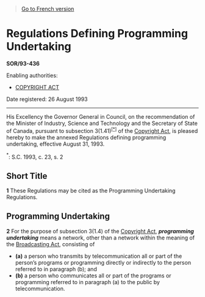 > [Go to French version](/fr/Règlements/Décrets,%20ordonnances%20et%20règlements%20statutaires/93/436.md)

# Regulations Defining Programming Undertaking

**SOR/93-436**

Enabling authorities: 
- [COPYRIGHT ACT](/en/Acts/Revised%20Statutes%20of%20Canada/C/C-42.md)

Date registered: 26 August 1993

----------

His Excellency the Governor General in Council, on the recommendation of the Minister of Industry, Science and Technology and the Secretary of State of Canada, pursuant to subsection 3(1.41)<sup><a href='#fn_SOR-93-436_e_hq_6262'>[*]</a></sup> of the [Copyright Act](/en/Acts/Revised%20Statutes%20of%20Canada/C/C-42.md), is pleased hereby to make the annexed Regulations defining programming undertaking, effective August 31, 1993.

<a name='fn_SOR-93-436_e_hq_6262'><sup>*</sup></a>: S.C. 1993, c. 23, s. 2<br />




## Short Title


**1** These Regulations may be cited as the Programming Undertaking Regulations.




## Programming Undertaking


**2** For the purpose of subsection 3(1.4) of the [Copyright Act](/en/Acts/Revised%20Statutes%20of%20Canada/C/C-42.md), ***programming undertaking*** means a network, other than a network within the meaning of the [Broadcasting Act](/en/Acts/Statutes%20of%20Canada/1991/c.%2011.md), consisting of
- **(a)** a person who transmits by telecommunication all or part of the person’s programs or programming directly or indirectly to the person referred to in paragraph (b); and
- **(b)** a person who communicates all or part of the programs or programming referred to in paragraph (a) to the public by telecommunication.


